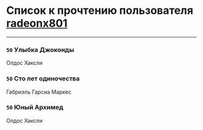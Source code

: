 # Список к прочтению пользователя [radeonx801](http://vk.com/id973496)
---

### `50` Улыбка Джоконды
Олдос Хаксли

### `50` Сто лет одиночества
Габриэль Гарсиа Маркес

### `50` Юный Архимед
Олдос Хаксли

